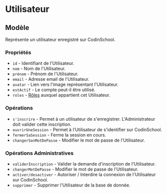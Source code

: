 # Utilisateur

## Modèle

Représente un utilisateur enregistré sur CodinSchool.

### Propriétés

 * `id` - Identifiant de l'Utilisateur.
 * `nom` - Nom de l'Utilisateur.
 * `prénom` - Prénom de l'Utilisateur.
 * `email` - Adresse email de l'Utilisateur.
 * `avatar` - Lien vers l'image représentant l'Utilisateur.
 * `estActif` - Le compte peut-il être utilisé.
 * `roles` - [Rôles](Role.md) auxquel appartient cet Utilisateur.

### Opérations

 * `s'inscrire` - Permet à un utilisateur de s'enregistrer. L'Administrateur doit valider cette inscription.
 * `ouvrirUneSession` - Permet à l'Utilisateur de s'identifier sur CodinSchool.
 * `fermerSaSession` - Ferme la session en cours.
 * `changerSonMotDePasse` - Modifier le mot de passe de l'Utilisateur.

### Opérations Administratives

 * `validerInscription` - Valider la demande d'inscription de l'Utilisateur.
 * `changerMotDePasse` - Modifier le mot de passe de l'Utilisateur.
 * `activer/desactiver` - Autoriser / Interdire la connexion de l'Utilisateur sur CodinSchool.
 * `supprimer` - Supprimer l'Utilisateur de la base de donnée.